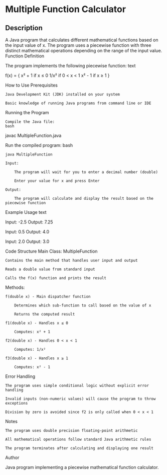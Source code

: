 # Multiple Function Calculator
## Description

A Java program that calculates different mathematical functions based on the input value of x. The program uses a piecewise function with three distinct mathematical operations depending on the range of the input value.
Function Definition

The program implements the following piecewise function:
text

f(x) = {
  x² + 1      if x ≤ 0
  1/x²        if 0 < x < 1
  x² - 1      if x ≥ 1
}

How to Use
Prerequisites

    Java Development Kit (JDK) installed on your system

    Basic knowledge of running Java programs from command line or IDE

Running the Program

    Compile the Java file:
    bash

javac MultipleFunction.java

Run the compiled program:
bash

    java MultipleFunction

    Input:

        The program will wait for you to enter a decimal number (double)

        Enter your value for x and press Enter

    Output:

        The program will calculate and display the result based on the piecewise function

Example Usage
text

Input: -2.5
Output: 7.25

Input: 0.5
Output: 4.0

Input: 2.0
Output: 3.0

Code Structure
Main Class: MultipleFunction

    Contains the main method that handles user input and output

    Reads a double value from standard input

    Calls the f(x) function and prints the result

Methods:

    f(double x) - Main dispatcher function

        Determines which sub-function to call based on the value of x

        Returns the computed result

    f1(double x) - Handles x ≤ 0

        Computes: x² + 1

    f2(double x) - Handles 0 < x < 1

        Computes: 1/x²

    f3(double x) - Handles x ≥ 1

        Computes: x² - 1

Error Handling

    The program uses simple conditional logic without explicit error handling

    Invalid inputs (non-numeric values) will cause the program to throw exceptions

    Division by zero is avoided since f2 is only called when 0 < x < 1

Notes

    The program uses double precision floating-point arithmetic

    All mathematical operations follow standard Java arithmetic rules

    The program terminates after calculating and displaying one result

Author

Java program implementing a piecewise mathematical function calculator.
